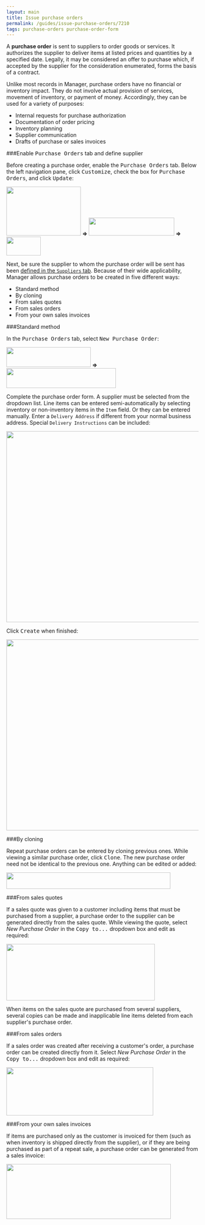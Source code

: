 ```yaml
---
layout: main
title: Issue purchase orders
permalink: /guides/issue-purchase-orders/7210
tags: purchase-orders purchase-order-form
---
```

A **purchase order** is sent to suppliers to order goods or services. It authorizes the supplier to deliver items at listed prices and quantities by a specified date. Legally, it may be considered an offer to purchase which, if accepted by the supplier for the consideration enumerated, forms the basis of a contract.

Unlike most records in Manager, purchase orders have no financial or inventory impact. They do not involve actual provision of services, movement of inventory, or payment of money. Accordingly, they can be used for a variety of purposes:

* Internal requests for purchase authorization
* Documentation of order pricing
* Inventory planning
* Supplier communication
* Drafts of purchase or sales invoices

###Enable <kbd>Purchase Orders</kbd> tab and define supplier

Before creating a purchase order, enable the <kbd>Purchase Orders</kbd> tab. Below the left navigation pane, click <kbd>Customize</kbd>, check the box for <kbd>Purchase Orders</kbd>, and click <kbd>Update</kbd>:

<img src="/uploads/manager1/original/2X/6/6781cf51c01209f70d5d52f571d254fcf32eaf2e.png" width="195" height="128"> **=>** <img src="/uploads/manager1/original/2X/9/90b424a3ddb192fd6e016380efcba7097cad3baa.png" width="224" height="47"> **=>** <img src="/uploads/manager1/original/2X/2/22ad08bf2ba1f12a0eed85363f983c31fcf7b774.png" width="90" height="49">

Next, be sure the supplier to whom the purchase order will be sent has been [defined in the `Suppliers` tab](https://forum.manager.io/t/enter-suppliers/7020). Because of their wide applicability, Manager allows purchase orders to be created in five different ways:

* Standard method
* By cloning
* From sales quotes
* From sales orders
* From your own sales invoices

###Standard method

In the <kbd>Purchase Orders</kbd> tab, select <kbd>New Purchase Order</kbd>:

<img src="/uploads/manager1/original/2X/9/9de7e0c98aefdcd959921f493c1a870cc181732b.png" width="221" height="52"> **=>** <img src="/uploads/manager1/original/2X/d/d39eeeade1901663b4c68ec6484107e97acd8c62.png" width="287" height="52">

Complete the purchase order form. A supplier must be selected from the dropdown list. Line items can be entered semi-automatically by selecting inventory or non-inventory items in the `Item` field. Or they can be entered manually. Enter a `Delivery Address` if different from your normal business address. Special `Delivery Instructions` can be included:

<img src="/uploads/manager1/original/2X/a/ab6e27aaafb06b5abcc8201e9037492bc9254445.png" width="543" height="500">

Click <kbd>Create</kbd> when finished:

<img src="/uploads/manager1/original/2X/9/91c5f376f19db78191ac7cf9ef361f5539ff22e9.png" width="667" height="500">

###By cloning

Repeat purchase orders can be entered by cloning previous ones. While viewing a similar purchase order, click <kbd>Clone</kbd>. The new purchase order need not be identical to the previous one. Anything can be edited or added:

<img src="/uploads/manager1/original/2X/5/531e3768587cab74cead0c39904bc40cccabdf95.png" width="430" height="43">

###From sales quotes

If a sales quote was given to a customer including items that must be purchased from a supplier, a purchase order to the supplier can be generated directly from the sales quote. While viewing the quote, select _New Purchase Order_ in the <kbd>Copy to...</kbd> dropdown box and edit as required:

<img src="/uploads/manager1/original/2X/b/bc76f0d0c78c7d7cea88a28a739855ef55b8a8f0.png" width="389" height="148">

When items on the sales quote are purchased from several suppliers, several copies can be made and inapplicable line items deleted from each supplier's purchase order.

###From sales orders

If a sales order was created after receiving a customer's order, a purchase order can be created directly from it. Select _New Purchase Order_ in the <kbd>Copy to...</kbd> dropdown box and edit as required:

<img src="/uploads/manager1/original/2X/5/55223958cd83502e90a48837ca5fe9d1db3e09d3.png" width="385" height="126">

###From your own sales invoices

If items are purchased only as the customer is invoiced for them (such as when inventory is shipped directly from the supplier), or if they are being purchased as part of a repeat sale, a purchase order can be generated from a sales invoice:

<img src="/uploads/manager1/original/2X/e/e24c253c4da93624d7af8271f83b7f0760c17819.png" width="431" height="144">